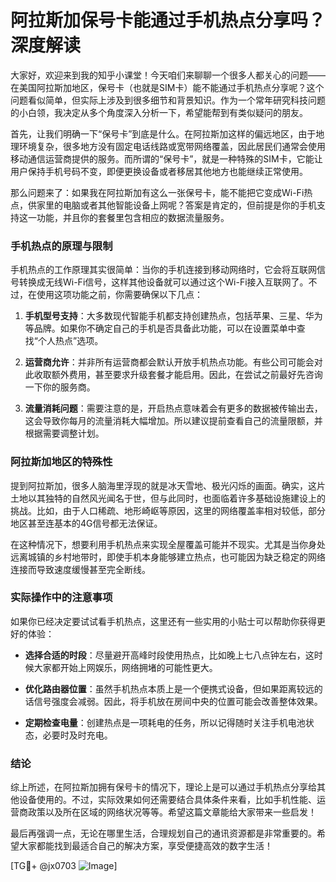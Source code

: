 # 阿拉斯加保号卡能通过手机热点分享吗？深度解读

大家好，欢迎来到我的知乎小课堂！今天咱们来聊聊一个很多人都关心的问题——在美国阿拉斯加地区，保号卡（也就是SIM卡）能不能通过手机热点分享呢？这个问题看似简单，但实际上涉及到很多细节和背景知识。作为一个常年研究科技问题的小白领，我决定从多个角度深入分析一下，希望能帮到有类似疑问的朋友。

首先，让我们明确一下“保号卡”到底是什么。在阿拉斯加这样的偏远地区，由于地理环境复杂，很多地方没有固定电话线路或宽带网络覆盖，因此居民们通常会使用移动通信运营商提供的服务。而所谓的“保号卡”，就是一种特殊的SIM卡，它能让用户保持手机号码不变，即便更换设备或者移居其他地方也能继续正常使用。

那么问题来了：如果我在阿拉斯加有这么一张保号卡，能不能把它变成Wi-Fi热点，供家里的电脑或者其他智能设备上网呢？答案是肯定的，但前提是你的手机支持这一功能，并且你的套餐里包含相应的数据流量服务。

### 手机热点的原理与限制

手机热点的工作原理其实很简单：当你的手机连接到移动网络时，它会将互联网信号转换成无线Wi-Fi信号，这样其他设备就可以通过这个Wi-Fi接入互联网了。不过，在使用这项功能之前，你需要确保以下几点：

1. **手机型号支持**：大多数现代智能手机都支持创建热点，包括苹果、三星、华为等品牌。如果你不确定自己的手机是否具备此功能，可以在设置菜单中查找“个人热点”选项。
   
2. **运营商允许**：并非所有运营商都会默认开放手机热点功能。有些公司可能会对此收取额外费用，甚至要求升级套餐才能启用。因此，在尝试之前最好先咨询一下你的服务商。

3. **流量消耗问题**：需要注意的是，开启热点意味着会有更多的数据被传输出去，这会导致你每月的流量消耗大幅增加。所以建议提前查看自己的流量限额，并根据需要调整计划。

### 阿拉斯加地区的特殊性

提到阿拉斯加，很多人脑海里浮现的就是冰天雪地、极光闪烁的画面。确实，这片土地以其独特的自然风光闻名于世，但与此同时，也面临着许多基础设施建设上的挑战。比如，由于人口稀疏、地形崎岖等原因，这里的网络覆盖率相对较低，部分地区甚至连基本的4G信号都无法保证。

在这种情况下，想要利用手机热点来实现全屋覆盖可能并不现实。尤其是当你身处远离城镇的乡村地带时，即使手机本身能够建立热点，也可能因为缺乏稳定的网络连接而导致速度缓慢甚至完全断线。

### 实际操作中的注意事项

如果你已经决定要试试看手机热点，这里还有一些实用的小贴士可以帮助你获得更好的体验：

- **选择合适的时段**：尽量避开高峰时段使用热点，比如晚上七八点钟左右，这时候大家都开始上网娱乐，网络拥堵的可能性更大。
  
- **优化路由器位置**：虽然手机热点本质上是一个便携式设备，但如果距离较远的话信号强度会减弱。因此，将手机放在房间中央的位置可能会改善整体效果。

- **定期检查电量**：创建热点是一项耗电的任务，所以记得随时关注手机电池状态，必要时及时充电。

### 结论

综上所述，在阿拉斯加拥有保号卡的情况下，理论上是可以通过手机热点分享给其他设备使用的。不过，实际效果如何还需要结合具体条件来看，比如手机性能、运营商政策以及所在区域的网络状况等等。希望这篇文章能给大家带来一些启发！

最后再强调一点，无论在哪里生活，合理规划自己的通讯资源都是非常重要的。希望大家都能找到最适合自己的解决方案，享受便捷高效的数字生活！

[TG💪+ @jx0703 ![Image](https://github.com/user-attachments/assets/dbca1d08-cadb-493c-b0ec-ad6f7a83f270)]
